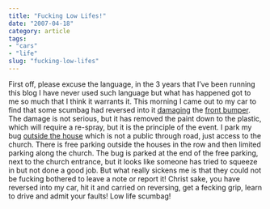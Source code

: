 ```yaml
---
title: "Fucking Low Lifes!"
date: "2007-04-18"
category: article
tags:
- "cars"
- "life"
slug: "fucking-low-lifes"
---
```


First off, please excuse the language, in the 3 years that I’ve been running this blog I have never used such language but what has happened got to me so much that I think it warrants it. This morning I came out to my car to find that some scumbag had reversed into it [damaging](https://farm1.static.flickr.com/175/464194583_687d8492ee.jpg) the [front bumper](https://farm1.static.flickr.com/173/464194587_1bd927406e.jpg). The damage is not serious, but it has removed the paint down to the plastic, which will require a re-spray, but it is the principle of the event. I park my bug [outside the house](https://farm1.static.flickr.com/192/464194599_c3decad020.jpg) which is not a public through road, just access to the church. There is free parking outside the houses in the row and then limited parking along the church. The bug is parked at the end of the free parking, next to the church entrance, but it looks like someone has tried to squeeze in but not done a good job. But what really sickens me is that they could not be fucking bothered to leave a note or report it! Christ sake, you have reversed into my car, hit it and carried on reversing, get a fecking grip, learn to drive and admit your faults! Low life scumbag!
